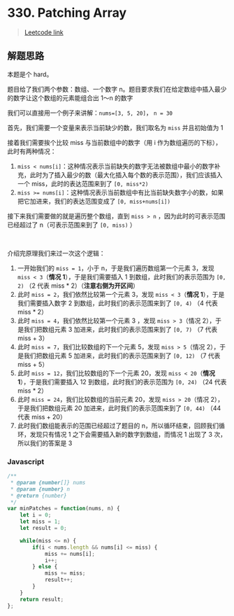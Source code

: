 # 330. Patching Array

> [Leetcode link](https://leetcode.com/problems/patching-array/?envType=daily-question&envId=2024-06-16)



## 解题思路

本题是个 hard。

题目给了我们两个参数：数组、一个数字 n。题目要求我们在给定数组中插入最少的数字让这个数组的元素能组合出 1～n 的数字

我们可以直接用一个例子来讲解：`nums=[3, 5, 20]`， `n = 30`

首先，我们需要一个变量来表示当前缺少的数，我们取名为 `miss` 并且初始值为 1

接着我们需要挨个比较 miss 与当前数组中的数字（用 i 作为数组遍历的下标），此时有两种情况：

1. `miss < nums[i]`：这种情况表示当前缺失的数字无法被数组中最小的数字补充，此时为了插入最少的数（最大化插入每个数的表示范围），我们应该插入一个 miss，此时的表达范围来到了 `[0, miss*2)`
2. `miss >= nums[i]`：这种情况表示当前数组中有比当前缺失数字小的数，如果把它加进来，我们的表达范围变成了 `[0, miss+nums[i])`

接下来我们需要做的就是遍历整个数组，直到 `miss > n` ，因为此时的可表示范围已经超过了 n（可表示范围来到了 `[0, miss)` ）

<br />

介绍完原理我们来过一次这个逻辑：

1. 一开始我们的 `miss = 1`，小于 n，于是我们遍历数组第一个元素 3，发现 `miss < 3`（**情况 1**），于是我们需要插入 1 到数组，此时我们的表示范围为 `[0, 2)` （2 代表 miss * 2）（**注意右侧为开区间**）
2. 此时 `miss = 2`，我们依然比较第一个元素 3，发现 `miss < 3`（**情况 1**），于是我们需要插入数字 2 到数组，此时我们的表示范围来到了 `[0, 4)` （4 代表 miss * 2）
3. 此时 `miss = 4`，我们依然比较第一个元素 3 ，发现 `miss > 3`（情况 2），于是我们把数组元素 3 加进来，此时我们的表示范围来到了 `[0, 7)` （7 代表 miss + 3）
4. 此时 `miss = 7`，我们比较数组的下一个元素 5，发现 `miss > 5`（情况 2），于是我们把数组元素 5 加进来，此时我们的表示范围来到了 `[0, 12)` （7 代表 miss + 5）
5. 此时 `miss = 12`，我们比较数组的下一个元素 20，发现 `miss < 20`（**情况 1**），于是我们需要插入 12 到数组，此时我们的表示范围为 `[0, 24)` （24 代表 miss * 2）
6. 此时 `miss = 24`，我们比较数组的当前元素 20，发现 `miss > 20`（情况 2），于是我们把数组元素 20 加进来，此时我们的表示范围来到了 `[0, 44)` （44 代表 miss + 20）
7. 此时我们数组能表示的范围已经超过了题目的 n，所以循环结束，回顾我们循环，发现只有情况 1 之下会需要插入新的数字到数组，而情况 1 出现了 3 次，所以我们的答案是 3



### Javascript

```js
/**
 * @param {number[]} nums
 * @param {number} n
 * @return {number}
 */
var minPatches = function(nums, n) {
    let i = 0;
    let miss = 1;
    let result = 0;

    while(miss <= n) {
        if(i < nums.length && nums[i] <= miss) {
            miss += nums[i];
            i++;
        } else {
            miss += miss;
            result++;
        }
    }
    return result;
};
```
